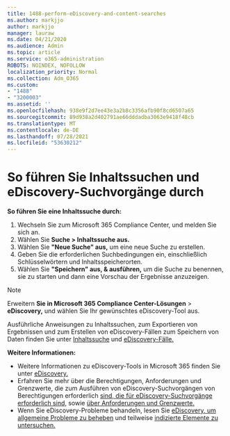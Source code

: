```yaml
---
title: 1488-perform-eDiscovery-and-content-searches
ms.author: markjjo
author: markjjo
manager: lauraw
ms.date: 04/21/2020
ms.audience: Admin
ms.topic: article
ms.service: o365-administration
ROBOTS: NOINDEX, NOFOLLOW
localization_priority: Normal
ms.collection: Adm_O365
ms.custom:
- "1488"
- "3200003"
ms.assetid: ''
ms.openlocfilehash: 938e9f2d7ee43e3a2b8c3356afb90f8cd6507a65
ms.sourcegitcommit: 89d938a2d402791ae66dddadba3063e9418f48cb
ms.translationtype: MT
ms.contentlocale: de-DE
ms.lasthandoff: 07/28/2021
ms.locfileid: "53630212"
---
```

# <a name="how-to-perform-content-searches-and-ediscovery-searches"></a>So führen Sie Inhaltssuchen und eDiscovery-Suchvorgänge durch

**So führen Sie eine Inhaltssuche durch:**

1. Wechseln Sie zum Microsoft 365 Compliance Center, und melden Sie sich an.
2. Wählen Sie **Suche > Inhaltssuche aus.**
3. Wählen Sie **"Neue Suche" aus,** um eine neue Suche zu erstellen.
4. Geben Sie die erforderlichen Suchbedingungen ein, einschließlich Schlüsselwörtern und Inhaltsspeicherorten.
5. Wählen Sie **"Speichern" aus, & ausführen,** um die Suche zu benennen, sie zu starten und dann eine Vorschau der Ergebnisse anzuzeigen.

> [!NOTE]
> Erweitern **Sie in Microsoft 365 Compliance Center-Lösungen**  >   **eDiscovery,** und wählen Sie Ihr gewünschtes eDiscovery-Tool aus.

Ausführliche Anweisungen zu Inhaltssuchen, zum Exportieren von Ergebnissen und zum Erstellen von eDiscovery-Fällen zum Speichern von Daten finden Sie unter [Inhaltssuche](/microsoft-365/compliance/content-search) und [eDiscovery-Fälle.](/microsoft-365/compliance/ediscovery-cases)

**Weitere Informationen:**

- Weitere Informationen zu eDiscovery-Tools in Microsoft 365 finden Sie unter [eDiscovery.](/microsoft-365/compliance/ediscovery)
- Erfahren Sie mehr über die Berechtigungen, Anforderungen und Grenzwerte, die zum Ausführen von eDiscovery-Suchvorgängen von Berechtigungen erforderlich [sind, die für eDiscovery-Suchvorgänge erforderlich sind,](/microsoft-365/compliance/assign-ediscovery-permissions) sowie [über Anforderungen und Grenzwerte.](/microsoft-365/compliance/limits-for-content-search)
- Wenn Sie eDiscovery-Probleme behandeln, lesen Sie [eDiscovery, um allgemeine Probleme zu beheben](/microsoft-365/compliance/ediscovery-troubleshooting-common-issues) und teilweise [indizierte Elemente zu untersuchen.](/microsoft-365/compliance/investigating-partially-indexed-items-in-ediscovery)
